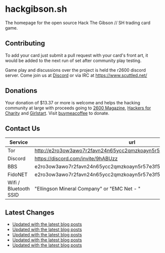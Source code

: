 # hackgibson.sh
The homepage for the open source Hack The Gibson // SH trading card game.


## Contributing

To add your card just submit a pull request with your card's front art, it would be added to the next run of set after community play testing.

Game play and discussions over the project is held the r2600 discord server. Come join us at [Discord](https://discord.com/invite/9hABUzz) or via IRC at https://www.scuttled.net/


## Donations

Your donation of $13.37 or more is welcome and helps the hacking community at large with proceeds going to [2600 Magazine](https://2600.com/), [Hackers for Charity](https://hackersforcharity.org) and [Girlstart](https://girlstart.org).  Visit [buymeacoffee](https://www.buymeacoffee.com/hackgibson.sh) to donate.


## Contact Us

Service | url
-|-
Tor | http://e2ro3ow3awo7r2favn24n65ycc2qmzkoayn5r57e3f56nvjwdcgg32ad.onion
Discord | https://discord.com/invite/9hABUzz
BBS | e2ro3ow3awo7r2favn24n65ycc2qmzkoayn5r57e3f56nvjwdcgg32ad.onion:23
FidoNET | e2ro3ow3awo7r2favn24n65ycc2qmzkoayn5r57e3f56nvjwdcgg32ad.onion:24554
Wifi / Bluetooth SSID | "Ellingson Mineral Company" or "EMC Net - <fidonet address>"

## Latest Changes
<!-- BLOG-POST-LIST:START -->
- [Updated with the latest blog posts](https://github.com/DFW2600/hackgibson.sh/commit/cfb23215b297a69da70452fba841338337b75211)
- [Updated with the latest blog posts](https://github.com/DFW2600/hackgibson.sh/commit/99f6684f41ebd5bcc9646a101a6e47dca216500e)
- [Updated with the latest blog posts](https://github.com/DFW2600/hackgibson.sh/commit/14cb718d30c4bf7752388886c2dbcb3994b8f749)
- [Updated with the latest blog posts](https://github.com/DFW2600/hackgibson.sh/commit/6b31651be3b83a0bfb6a96e609021ebbb74e20fc)
- [Updated with the latest blog posts](https://github.com/DFW2600/hackgibson.sh/commit/72e1555d68ade10a7668d442e11fcede92e1e8d0)
<!-- BLOG-POST-LIST:END -->
